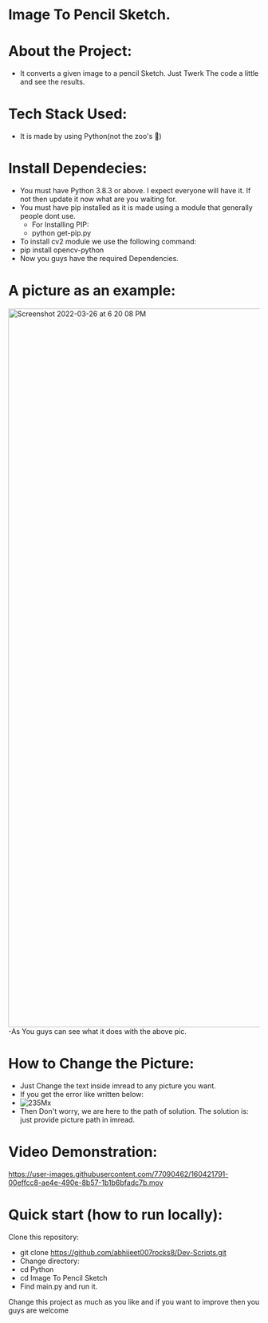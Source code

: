 # Image To Pencil Sketch.

# About the Project:
  - It converts a given image to a pencil Sketch. Just Twerk The code a little and see the results.

# Tech Stack Used:
  - It is made by using Python(not the zoo's 🥲)

# Install Dependecies:
  - You must have Python 3.8.3 or above. I expect everyone will have it. If not then update it now what are you waiting for.
  - You must have pip installed as it is made using a module that generally people dont use.
     - For Installing PIP:
     - python get-pip.py
  - To install cv2 module we use the following command:
   - pip install opencv-python
  - Now you guys have the required Dependencies.

# A picture as an example:
<img width="1440" alt="Screenshot 2022-03-26 at 6 20 08 PM" src="https://user-images.githubusercontent.com/77090462/160240634-15ba5581-9986-4e29-828f-30e0a38d55ff.png">
  -As You guys can see what it does with the above pic.

# How to Change the Picture:
  - Just Change the text inside imread to any picture you want.
  - If you get the error like written below:
  - ![235Mx](https://user-images.githubusercontent.com/77090462/160240790-0d2213f5-814e-46a5-907b-7bc36943129f.png)
  - Then Don't worry, we are here to the path of solution. The solution is: just provide picture path in imread.

# Video Demonstration:

https://user-images.githubusercontent.com/77090462/160421791-00effcc8-ae4e-490e-8b57-1b1b6bfadc7b.mov


# Quick start (how to run locally):

Clone this repository:
- git clone https://github.com/abhijeet007rocks8/Dev-Scripts.git
- Change directory:
- cd Python
- cd Image To Pencil Sketch
- Find main.py and run it.

Change this project as much as you like and if you want to improve then you guys are welcome
